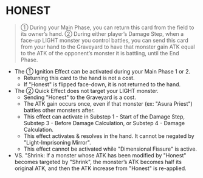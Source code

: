 # HONEST

> ① During your Main Phase, you can return this card from the field to its owner’s hand. ② During either player’s Damage Step, when a face-up LIGHT monster you control battles, you can send this card from your hand to the Graveyard to have that monster gain ATK equal to the ATK of the opponent’s monster it is battling, until the End Phase.

*   The ① Ignition Effect can be activated during your Main Phase 1 or 2.
    *   Returning this card to the hand is not a cost.
    *   If "Honest" is flipped face-down, it is not returned to the hand.
*   The ② Quick Effect does not target your LIGHT monster.
    *   Sending "Honest" to the Graveyard is a cost.
    *   The ATK gain occurs once, even if that monster (ex: "Asura Priest") battles other monsters after.
    *   This effect can activate in Substep 1 - Start of the Damage Step, Substep 3 - Before Damage Calculation, or Substep 4 - Damage Calculation.
    *   This effect activates & resolves in the hand. It cannot be negated by "Light-Imprisoning Mirror".
    *   This effect cannot be activated while "Dimensional Fissure" is active.
*   VS. "Shrink: If a monster whose ATK has been modified by "Honest" becomes targeted by "Shrink", the monster’s ATK becomes half its original ATK, and then the ATK increase from "Honest" is re-applied.

